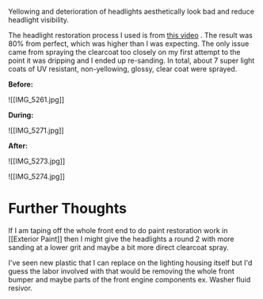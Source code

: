 Yellowing and  deterioration of headlights aesthetically look bad and reduce headlight visibility. 

The headlight restoration process I used is from [this video](https://www.youtube.com/watch?v=UEJbKLZ7RmM) . The result was 80% from perfect, which was higher than I was expecting. The only issue came from spraying the clearcoat too closely on my first attempt to the point it was dripping and I ended up re-sanding. In total, about 7 super light coats of UV resistant, non-yellowing, glossy, clear coat were sprayed. 

**Before:**

![[IMG_5261.jpg]]

**During:** 

![[IMG_5271.jpg]]

**After:** 

![[IMG_5273.jpg]]

![[IMG_5274.jpg]]

# Further Thoughts

If I am taping off the whole front end to do paint restoration work in [[Exterior Paint]] then I might give the headlights a round 2 with more sanding at a lower grit and maybe a bit more direct clearcoat spray. 

I've seen new plastic that I can replace on the lighting housing itself but I'd guess the labor involved with that would be removing the whole front bumper and maybe parts of the front engine components ex. Washer fluid resivor. 